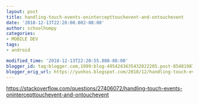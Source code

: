```yaml
---
layout: post
title: handling-touch-events-onintercepttouchevent-and-ontouchevent
date: '2018-12-13T22:20:00.002-08:00'
author: schoolhompy
categories:
- MOBILE DEV
tags:
- android

modified_time: '2018-12-13T22:20:55.808-08:00'
blogger_id: tag:blogger.com,1999:blog-4954243635432022205.post-8548198727404727575
blogger_orig_url: https://yunhos.blogspot.com/2018/12/handling-touch-events.html
---
```


https://stackoverflow.com/questions/27406072/handling-touch-events-onintercepttouchevent-and-ontouchevent